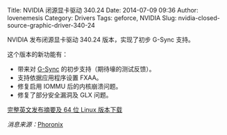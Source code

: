 Title: NVIDIA 闭源显卡驱动 340.24 
Date: 2014-07-09 09:36
Author: lovenemesis
Category: Drivers
Tags: geforce, NVIDIA
Slug: nvidia-closed-source-graphic-driver-340-24

NVIDIA 发布闭源显卡驱动 340.24 版本，实现了初步 G-Sync 支持。

这个版本的新功能有：

-   带来对 [G-Sync](http://www.geforce.com/hardware/technology/g-sync)
    的初步支持（期待壕的测试反馈）。
-   支持依据应用程序设置 FXAA。
-   修复启用 IOMMU 后的内核崩溃问题。
-   修复了部分安全漏洞及 GLX 问题。

[完整英文发布摘要及 64 位 Linux
版本下载](http://www.nvidia.com/download/driverResults.aspx/76884/en-us)

*消息来源：*[Phoronix](http://www.phoronix.com/scan.php?page=news_item&px=MTczNzY)
